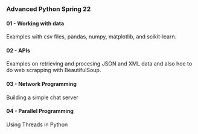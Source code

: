 ### Advanced Python Spring 22

#### 01 - Working with data
Examples with csv files, pandas, numpy, matplotlib, and scikit-learn.

#### 02 - APIs
Examples on retrieving and procesing JSON and XML data and also hoe to do web scrapping with BeautifulSoup.

#### 03 - Network Programming
Building a simple chat server

#### 04 - Parallel Programming
Using Threads in Python